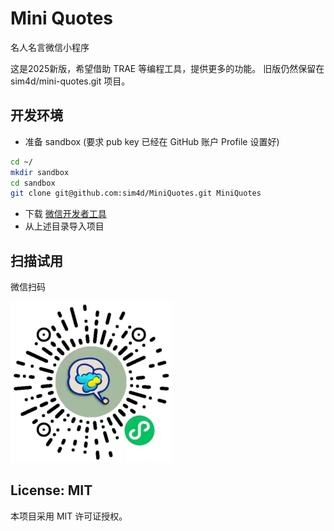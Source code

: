 # Mini Quotes
名人名言微信小程序

这是2025新版，希望借助 TRAE 等编程工具，提供更多的功能。
旧版仍然保留在 sim4d/mini-quotes.git 项目。

## 开发环境
- 准备 sandbox (要求 pub key 已经在 GitHub 账户 Profile 设置好)

```bash
cd ~/
mkdir sandbox
cd sandbox
git clone git@github.com:sim4d/MiniQuotes.git MiniQuotes
```

- 下载 [微信开发者工具](https://developers.weixin.qq.com/miniprogram/dev/devtools/download.html)
- 从上述目录导入项目

## 扫描试用
微信扫码

![Mini Quotes](./MiniQuotes.jpg)

## License: MIT
本项目采用 MIT 许可证授权。
